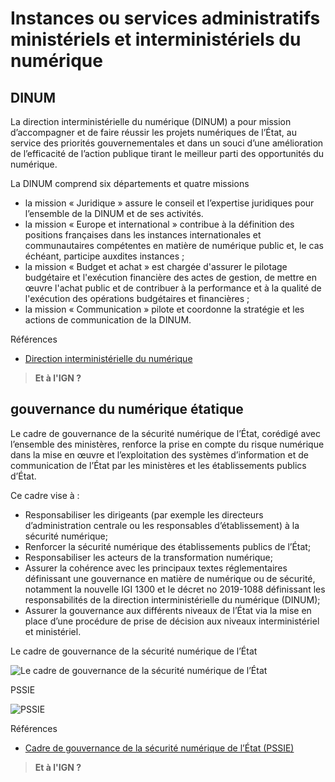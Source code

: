 # Instances ou services administratifs ministériels et interministériels du numérique

## DINUM

La direction interministérielle du numérique (DINUM) a pour mission d’accompagner et de faire réussir les projets numériques de l’État, au service des priorités gouvernementales et dans un souci d’une amélioration de l’efficacité de l’action publique tirant le meilleur parti des opportunités du numérique.

La DINUM comprend six départements et quatre missions

- la mission « Juridique » assure le conseil et l’expertise juridiques pour l’ensemble de la DINUM et de ses activités.
- la mission « Europe et international » contribue à la définition des positions françaises dans les instances internationales et communautaires compétentes en matière de numérique public et, le cas échéant, participe auxdites instances ;
- la mission « Budget et achat » est chargée d'assurer le pilotage budgétaire et l'exécution financière des actes de gestion, de mettre en œuvre l'achat public et de contribuer à la performance et à la qualité de l'exécution des opérations budgétaires et financières ;
- la mission « Communication » pilote et coordonne la stratégie et les actions de communication de la DINUM.

Références

- [Direction interministérielle du numérique](https://www.economie.gouv.fr/direction-interministerielle-du-numerique)

> **Et à l'IGN ?**

## gouvernance du numérique étatique

Le cadre de gouvernance de la sécurité numérique de l’État, corédigé avec l’ensemble des ministères, renforce la prise en compte du risque numérique dans la mise en œuvre et l’exploitation des systèmes d’information et de communication de l’État par les ministères et les établissements publics d’État.

Ce cadre vise à :

- Responsabiliser les dirigeants (par exemple les directeurs d’administration centrale ou les responsables d’établissement) à la sécurité numérique;
- Renforcer la sécurité numérique des établissements publics de l’État;
- Responsabiliser les acteurs de la transformation numérique;
- Assurer la cohérence avec les principaux textes réglementaires définissant une gouvernance en matière de numérique ou de sécurité, notamment la nouvelle IGI 1300 et le décret no 2019-1088 définissant les responsabilités de la direction interministérielle du numérique (DINUM);
- Assurer la gouvernance aux différents niveaux de l’État via la mise en place d’une procédure de prise de décision aux niveaux interministériel et ministériel.

Le cadre de gouvernance de la sécurité numérique de l’État

![Le cadre de gouvernance de la sécurité numérique de l’État](https://cyber.gouv.fr/sites/default/files/styles/scale_only/public/2022-10/pssie-cadre.png?itok=Qo6pow-h)

PSSIE

![PSSIE](https://cyber.gouv.fr/sites/default/files/styles/scale_only/public/2022-10/organisation-pssie.png?itok=uqXyzLRI)

Références

- [Cadre de gouvernance de la sécurité numérique de l’État (PSSIE)](https://cyber.gouv.fr/cadre-de-gouvernance-de-la-securite-numerique-de-letat-pssie)

> **Et à l'IGN ?**

